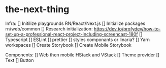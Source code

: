 # the-next-thing

Infra:
[] Initilize playgrounds RN/React/Next.js
[] Initialize packages rn/web/common
[] Research initialization: https://dev.to/profydev/how-to-set-up-a-professional-react-project-including-screencast-180f
[] Typescript
[] ESLint
[] prettier
[] styles componants or linaria?
[] Yarn workspaces
[] Create Storybook
[] Create Mobile Storybook

Components:
[] Web then mobile HStack and VStack 
[] Theme provider
[] Text
[] Button
